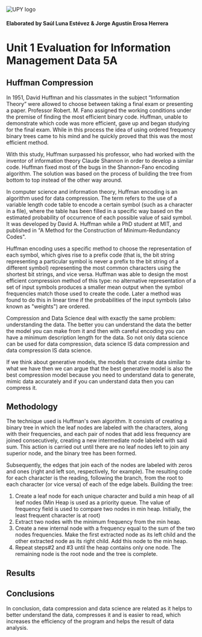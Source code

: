 ![UPY logo](https://github.com/JA-Erosa/University/blob/master/Python/HuffmanCoding/AppliedInDS/material/upylogo.jpeg)
#### Elaborated by Saúl Luna Estévez & Jorge Agustín Erosa Herrera

# Unit 1 Evaluation for Information Management Data 5A

## Huffman Compression
In 1951, David Huffman and his classmates in the subject “Information Theory” were allowed to choose between taking a final exam or presenting a paper. Professor Robert. M. Fano assigned the working conditions under the premise of finding the most efficient binary code. Huffman, unable to demonstrate which code was more efficient, gave up and began studying for the final exam. While in this process the idea of using ordered frequency binary trees came to his mind and he quickly proved that this was the most efficient method.

With this study, Huffman surpassed his professor, who had worked with the inventor of information theory Claude Shannon in order to develop a similar code. Huffman fixed most of the bugs in the Shannon-Fano encoding algorithm. The solution was based on the process of building the tree from bottom to top instead of the other way around.

In computer science and information theory, Huffman encoding is an algorithm used for data compression. The term refers to the use of a variable length code table to encode a certain symbol (such as a character in a file), where the table has been filled in a specific way based on the estimated probability of occurrence of each possible value of said symbol. It was developed by David A. Huffman while a PhD student at MIT, and published in "A Method for the Construction of Minimum-Redundancy Codes".

Huffman encoding uses a specific method to choose the representation of each symbol, which gives rise to a prefix code (that is, the bit string representing a particular symbol is never a prefix to the bit string of a different symbol) representing the most common characters using the shortest bit strings, and vice versa. Huffman was able to design the most efficient compression method of this type: no alternative representation of a set of input symbols produces a smaller mean output when the symbol frequencies match those used to create the code. Later a method was found to do this in linear time if the probabilities of the input symbols (also known as "weights") are ordered.

Compression and Data Science deal with exactly the same problem: understanding the data. The better you can understand the data the better the model you can make from it and then with careful encoding you can have a minimum description length for the data. So not only data science can be used for data compression, data science IS data compression and data compression IS data science.

If we think about generative models, the models that create data similar to what we have then we can argue that the best generative model is also the best compression model because you need to understand data to generate, mimic data accurately and if you can understand data then you can compress it.

## Methodology
The technique used is Huffman's own algorithm. It consists of creating a binary tree in which the leaf nodes are labeled with the characters, along with their frequencies, and each pair of nodes that add less frequency are joined consecutively, creating a new intermediate node labeled with said sum. This action is carried out until there are no leaf nodes left to join any superior node, and the binary tree has been formed.

Subsequently, the edges that join each of the nodes are labeled with zeros and ones (right and left son, respectively, for example). The resulting code for each character is the reading, following the branch, from the root to each character (or vice versa) of each of the edge labels.
Building the tree:
1. Create a leaf node for each unique character and build a min heap of all leaf nodes (Min Heap is used as a priority queue. The value of frequency field is used to compare two nodes in min heap. Initially, the least frequent character is at root)
2. Extract two nodes with the minimum frequency from the min heap.
3. Create a new internal node with a frequency equal to the sum of the two nodes frequencies. Make the first extracted node as its left child and the other extracted node as its right child. Add this node to the min heap.
4. Repeat steps#2 and #3 until the heap contains only one node. The remaining node is the root node and the tree is complete.

## Results

## Conclusions
In conclusion, data compression and data science are related as it helps to better understand the data, compresses it and is easier to read, which increases the efficiency of the program and helps the result of data analysis.
